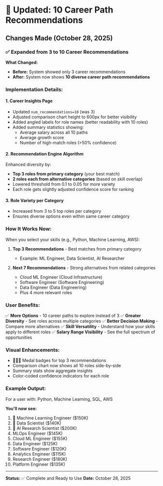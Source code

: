 # 🎯 Updated: 10 Career Path Recommendations

## Changes Made (October 28, 2025)

### ✅ Expanded from 3 to 10 Career Recommendations

**What Changed:**
- **Before:** System showed only 3 career recommendations
- **After:** System now shows **10 diverse career path recommendations**

### Implementation Details:

#### 1. **Career Insights Page**
- Updated `num_recommendations=10` (was 3)
- Adjusted comparison chart height to 600px for better visibility
- Added angled labels for role names (better readability with 10 roles)
- Added summary statistics showing:
  - Average salary across all 10 paths
  - Average growth score
  - Number of high-match roles (>50% confidence)

#### 2. **Recommendation Engine Algorithm**
Enhanced diversity by:
- **Top 3 roles from primary category** (your best match)
- **2 roles each from alternative categories** (based on skill overlap)
- Lowered threshold from 0.1 to 0.05 for more variety
- Each role gets slightly adjusted confidence score for ranking

#### 3. **Role Variety per Category**
- Increased from 3 to 5 top roles per category
- Ensures diverse options even within same career category

### How It Works Now:

When you select your skills (e.g., Python, Machine Learning, AWS):

1. **Top 3 Recommendations** - Best matches from primary category
   - Example: ML Engineer, Data Scientist, AI Researcher

2. **Next 7 Recommendations** - Strong alternatives from related categories
   - Cloud ML Engineer (Cloud Infrastructure)
   - Software Engineer (Software Engineering)
   - Data Engineer (Data Engineering)
   - Plus 4 more relevant roles

### User Benefits:

✅ **More Options** - 10 career paths to explore instead of 3
✅ **Greater Diversity** - See roles across multiple categories
✅ **Better Decision Making** - Compare more alternatives
✅ **Skill Versatility** - Understand how your skills apply to different roles
✅ **Salary Range Visibility** - See the full spectrum of opportunities

### Visual Enhancements:

- 🥇🥈🥉 Medal badges for top 3 recommendations
- Comparison chart now shows all 10 roles side-by-side
- Summary stats show aggregate insights
- Color-coded confidence indicators for each role

### Example Output:

For a user with: Python, Machine Learning, SQL, AWS

**You'll now see:**
1. 🥇 Machine Learning Engineer ($150K)
2. 🥈 Data Scientist ($140K)
3. 🥉 AI Research Scientist ($200K)
4. MLOps Engineer ($145K)
5. Cloud ML Engineer ($155K)
6. Data Engineer ($125K)
7. Software Engineer ($120K)
8. Analytics Engineer ($115K)
9. Research Engineer ($180K)
10. Platform Engineer ($135K)

---

**Status:** ✅ Complete and Ready to Use
**Date:** October 28, 2025
